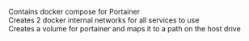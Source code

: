 Contains docker compose for Portainer <br> 
Creates 2 docker internal networks for all services to use <br>
Creates a volume for portainer and maps it to a path on the host drive 
